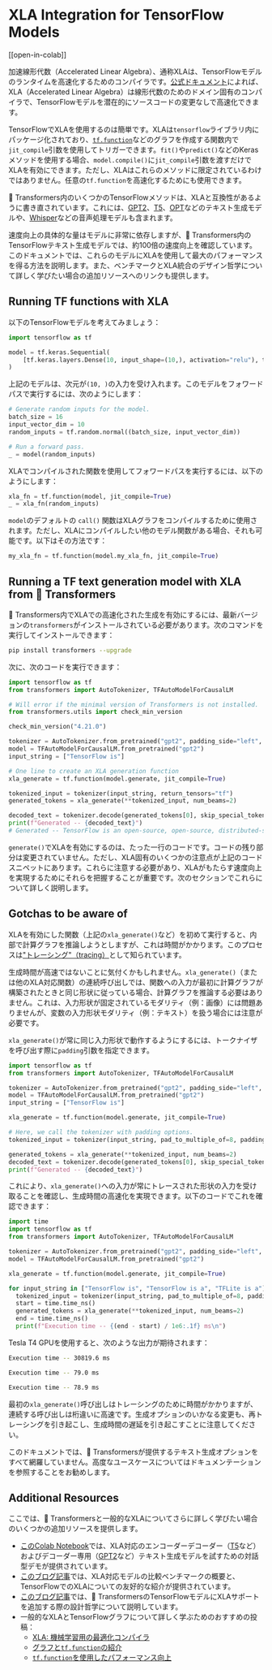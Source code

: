 <!--Copyright 2023 The HuggingFace Team. All rights reserved.

Licensed under the Apache License, Version 2.0 (the "License"); you may not use this file except in compliance with
the License. You may obtain a copy of the License at

http://www.apache.org/licenses/LICENSE-2.0

Unless required by applicable law or agreed to in writing, software distributed under the License is distributed on
an "AS IS" BASIS, WITHOUT WARRANTIES OR CONDITIONS OF ANY KIND, either express or implied. See the License for the
specific language governing permissions and limitations under the License.

⚠️ Note that this file is in Markdown but contain specific syntax for our doc-builder (similar to MDX) that may not be
rendered properly in your Markdown viewer.

-->

# XLA Integration for TensorFlow Models

[[open-in-colab]]

加速線形代数（Accelerated Linear Algebra）、通称XLAは、TensorFlowモデルのランタイムを高速化するためのコンパイラです。[公式ドキュメント](https://www.tensorflow.org/xla)によれば、XLA（Accelerated Linear Algebra）は線形代数のためのドメイン固有のコンパイラで、TensorFlowモデルを潜在的にソースコードの変更なしで高速化できます。

TensorFlowでXLAを使用するのは簡単です。XLAは`tensorflow`ライブラリ内にパッケージ化されており、[`tf.function`](https://www.tensorflow.org/guide/intro_to_graphs)などのグラフを作成する関数内で`jit_compile`引数を使用してトリガーできます。`fit()`や`predict()`などのKerasメソッドを使用する場合、`model.compile()`に`jit_compile`引数を渡すだけでXLAを有効にできます。ただし、XLAはこれらのメソッドに限定されているわけではありません。任意の`tf.function`を高速化するためにも使用できます。

🤗 Transformers内のいくつかのTensorFlowメソッドは、XLAと互換性があるように書き直されています。これには、[GPT2](https://huggingface.co/docs/transformers/model_doc/gpt2)、[T5](https://huggingface.co/docs/transformers/model_doc/t5)、[OPT](https://huggingface.co/docs/transformers/model_doc/opt)などのテキスト生成モデルや、[Whisper](https://huggingface.co/docs/transformers/model_doc/whisper)などの音声処理モデルも含まれます。

速度向上の具体的な量はモデルに非常に依存しますが、🤗 Transformers内のTensorFlowテキスト生成モデルでは、約100倍の速度向上を確認しています。このドキュメントでは、これらのモデルにXLAを使用して最大のパフォーマンスを得る方法を説明します。また、ベンチマークとXLA統合のデザイン哲学について詳しく学びたい場合の追加リソースへのリンクも提供します。

## Running TF functions with XLA

以下のTensorFlowモデルを考えてみましょう：


```py
import tensorflow as tf

model = tf.keras.Sequential(
    [tf.keras.layers.Dense(10, input_shape=(10,), activation="relu"), tf.keras.layers.Dense(5, activation="softmax")]
)
```

上記のモデルは、次元が`(10, )`の入力を受け入れます。このモデルをフォワードパスで実行するには、次のようにします：


```py
# Generate random inputs for the model.
batch_size = 16
input_vector_dim = 10
random_inputs = tf.random.normal((batch_size, input_vector_dim))

# Run a forward pass.
_ = model(random_inputs)
```

XLAでコンパイルされた関数を使用してフォワードパスを実行するには、以下のようにします：


```py
xla_fn = tf.function(model, jit_compile=True)
_ = xla_fn(random_inputs)
```

`model`のデフォルトの `call()` 関数はXLAグラフをコンパイルするために使用されます。ただし、XLAにコンパイルしたい他のモデル関数がある場合、それも可能です。以下はその方法です：


```py
my_xla_fn = tf.function(model.my_xla_fn, jit_compile=True)
```

## Running a TF text generation model with XLA from 🤗 Transformers

🤗 Transformers内でXLAでの高速化された生成を有効にするには、最新バージョンの`transformers`がインストールされている必要があります。次のコマンドを実行してインストールできます：

```bash
pip install transformers --upgrade
```

次に、次のコードを実行できます：

```py
import tensorflow as tf
from transformers import AutoTokenizer, TFAutoModelForCausalLM

# Will error if the minimal version of Transformers is not installed.
from transformers.utils import check_min_version

check_min_version("4.21.0")

tokenizer = AutoTokenizer.from_pretrained("gpt2", padding_side="left", pad_token="</s>")
model = TFAutoModelForCausalLM.from_pretrained("gpt2")
input_string = ["TensorFlow is"]

# One line to create an XLA generation function
xla_generate = tf.function(model.generate, jit_compile=True)

tokenized_input = tokenizer(input_string, return_tensors="tf")
generated_tokens = xla_generate(**tokenized_input, num_beams=2)

decoded_text = tokenizer.decode(generated_tokens[0], skip_special_tokens=True)
print(f"Generated -- {decoded_text}")
# Generated -- TensorFlow is an open-source, open-source, distributed-source application # framework for the
```

`generate()`でXLAを有効にするのは、たった一行のコードです。コードの残り部分は変更されていません。ただし、XLA固有のいくつかの注意点が上記のコードスニペットにあります。これらに注意する必要があり、XLAがもたらす速度向上を実現するためにそれらを把握することが重要です。次のセクションでこれらについて詳しく説明します。


## Gotchas to be aware of

XLAを有効にした関数（上記の`xla_generate()`など）を初めて実行すると、内部で計算グラフを推論しようとしますが、これは時間がかかります。このプロセスは["トレーシング"（tracing）](https://www.tensorflow.org/guide/intro_to_graphs#when_is_a_function_tracing)として知られています。

生成時間が高速ではないことに気付くかもしれません。`xla_generate()`（または他のXLA対応関数）の連続呼び出しでは、関数への入力が最初に計算グラフが構築されたときと同じ形状に従っている場合、計算グラフを推論する必要はありません。これは、入力形状が固定されているモダリティ（例：画像）には問題ありませんが、変数の入力形状モダリティ（例：テキスト）を扱う場合には注意が必要です。

`xla_generate()`が常に同じ入力形状で動作するようにするには、トークナイザを呼び出す際に`padding`引数を指定できます。

```py
import tensorflow as tf
from transformers import AutoTokenizer, TFAutoModelForCausalLM

tokenizer = AutoTokenizer.from_pretrained("gpt2", padding_side="left", pad_token="</s>")
model = TFAutoModelForCausalLM.from_pretrained("gpt2")
input_string = ["TensorFlow is"]

xla_generate = tf.function(model.generate, jit_compile=True)

# Here, we call the tokenizer with padding options.
tokenized_input = tokenizer(input_string, pad_to_multiple_of=8, padding=True, return_tensors="tf")

generated_tokens = xla_generate(**tokenized_input, num_beams=2)
decoded_text = tokenizer.decode(generated_tokens[0], skip_special_tokens=True)
print(f"Generated -- {decoded_text}")
```

これにより、`xla_generate()`への入力が常にトレースされた形状の入力を受け取ることを確認し、生成時間の高速化を実現できます。以下のコードでこれを確認できます：

```py
import time
import tensorflow as tf
from transformers import AutoTokenizer, TFAutoModelForCausalLM

tokenizer = AutoTokenizer.from_pretrained("gpt2", padding_side="left", pad_token="</s>")
model = TFAutoModelForCausalLM.from_pretrained("gpt2")

xla_generate = tf.function(model.generate, jit_compile=True)

for input_string in ["TensorFlow is", "TensorFlow is a", "TFLite is a"]:
  tokenized_input = tokenizer(input_string, pad_to_multiple_of=8, padding=True, return_tensors="tf")
  start = time.time_ns()
  generated_tokens = xla_generate(**tokenized_input, num_beams=2)
  end = time.time_ns()
  print(f"Execution time -- {(end - start) / 1e6:.1f} ms\n")
```

Tesla T4 GPUを使用すると、次のような出力が期待されます：

```bash
Execution time -- 30819.6 ms

Execution time -- 79.0 ms

Execution time -- 78.9 ms
```

最初の`xla_generate()`呼び出しはトレーシングのために時間がかかりますが、連続する呼び出しは桁違いに高速です。生成オプションのいかなる変更も、再トレーシングを引き起こし、生成時間の遅延を引き起こすことに注意してください。

このドキュメントでは、🤗 Transformersが提供するテキスト生成オプションをすべて網羅していません。高度なユースケースについてはドキュメンテーションを参照することをお勧めします。

## Additional Resources

ここでは、🤗 Transformersと一般的なXLAについてさらに詳しく学びたい場合のいくつかの追加リソースを提供します。

* [このColab Notebook](https://colab.research.google.com/github/huggingface/blog/blob/main/notebooks/91_tf_xla_generate.ipynb)では、XLA対応のエンコーダーデコーダー（[T5](https://huggingface.co/docs/transformers/model_doc/t5)など）およびデコーダー専用（[GPT2](https://huggingface.co/docs/transformers/model_doc/gpt2)など）テキスト生成モデルを試すための対話型デモが提供されています。
* [このブログ記事](https://huggingface.co/blog/tf-xla-generate)では、XLA対応モデルの比較ベンチマークの概要と、TensorFlowでのXLAについての友好的な紹介が提供されています。
* [このブログ記事](https://blog.tensorflow.org/2022/11/how-hugging-face-improved-text-generation-performance-with-xla.html)では、🤗 TransformersのTensorFlowモデルにXLAサポートを追加する際の設計哲学について説明しています。
* 一般的なXLAとTensorFlowグラフについて詳しく学ぶためのおすすめの投稿：
    * [XLA: 機械学習用の最適化コンパイラ](https://www.tensorflow.org/xla)
    * [グラフと`tf.function`の紹介](https://www.tensorflow.org/guide/intro_to_graphs)
    * [`tf.function`を使用したパフォーマンス向上](https://www.tensorflow.org/guide/function)
